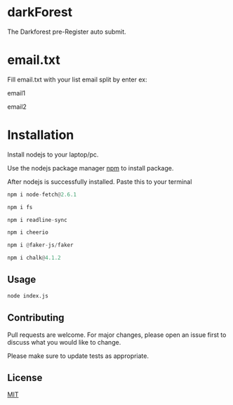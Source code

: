 # darkForest
The Darkforest pre-Register auto submit.

# email.txt

Fill email.txt with your list email split by enter
ex:

email1

email2

# Installation

Install nodejs to your laptop/pc.

Use the nodejs package manager [npm](https://nodejs.org/en) to install package.

After nodejs is successfully installed.
Paste this to your terminal 
```python
npm i node-fetch@2.6.1
```
```python
npm i fs
```
```python
npm i readline-sync
```
```python
npm i cheerio
```
```python
npm i @faker-js/faker
```
```python
npm i chalk@4.1.2
```


## Usage

```python
node index.js
```

## Contributing

Pull requests are welcome. For major changes, please open an issue first
to discuss what you would like to change.

Please make sure to update tests as appropriate.

## License

[MIT](https://choosealicense.com/licenses/mit/)
